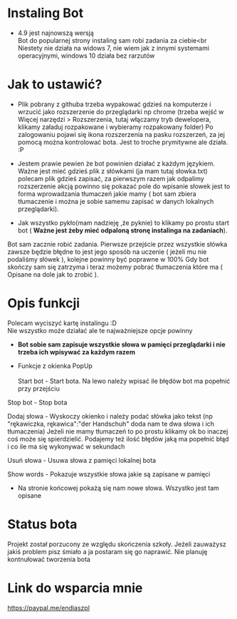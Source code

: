 # Instaling Bot
* 4.9 jest najnowszą wersją<br>
Bot do popularnej strony instaling sam robi zadania za ciebie<br
Niestety nie działa na widows 7, nie wiem jak z innymi systemami operacyjnymi, windows 10 działa bez rarzutów 

# Jak to ustawić?

* Plik pobrany z githuba trzeba wypakować gdzieś na komputerze i wrzucić jako rozszerzenie do przeglądarki np chrome (trzeba wejść w Więcej narzędzi > Rozszerzenia, tutaj włączamy tryb dewelopera, klikamy załaduj rozpakowane i wybieramy rozpakowany folder)
Po zalogowaniu pojawi się ikona rozszerzenia na pasku rozszerzeń, za jej pomocą można kontrolować bota. Jest to troche prymitywne ale działa. :P

* Jestem prawie pewien że bot powinien działać z każdym językiem.
Ważne jest mieć gdzieś plik z słówkami (ja mam tutaj słowka.txt) polecam plik gdzieś zapisać, za pierwszym razem jak odpalimy rozszerzenie akcją powinno się pokazać pole do wpisanie słowek jest to forma wprowadzania tłumaczeń jakie mamy ( bot sam zbiera tłumaczenie i można je sobie samemu zapisać w danych lokalnych przeglądarki).

* Jak wszystko pykło(mam nadzieję ,że pyknie) to klikamy po prostu start bot ( <b>____Ważne jest żeby mieć odpaloną stronę instalinga na zadaniach____</b>).

Bot sam zacznie robić zadania. Pierwsze przejście przez wszystkie słówka zawsze będzie błędne to jest jego sposób na uczenie ( jeżeli mu nie podaliśmy słówek ), kolejne powinny być poprawne w 100%
Gdy bot skończy sam się zatrzyma i teraz możemy pobrać tłumaczenia które ma ( Opisane na dole jak to zrobić ).

# Opis funkcji
Polecam wyciszyć kartę instalingu :D<br>
Nie wszystko może działać ale te najważniejsze opcje powinny
* <b>Bot sobie sam zapisuje wszystkie słowa w pamięci przeglądarki i nie trzeba ich wpisywać za każdym razem</b>

* Funkcje z okienka PopUp <br><br>
Start bot - Start bota. Na lewo należy wpisać ile błędów bot ma popełnić przy przejściu

Stop bot - Stop bota<br>

Dodaj słowa - Wyskoczy okienko i należy podać słówka  jako tekst (np "rękawiczka, rękawica":"der Handschuh" doda nam te dwa słowa i ich tłumaczenia) Jeżeli nie mamy tłumaczeń to po prostu klikamy ok bo inaczej coś może się spierdzielić. Podajemy też ilość błędów jaką ma popełnić błąd i co ile ma się wykonywać w sekundach<br>

Usuń słowa - Usuwa słowa z pamięci lokalnej bota <br>

Show words - Pokazuje wszystkie słowa jakie są zapisane w pamięci <br>

* Na stronie końcowej pokażą się nam nowe słowa. Wszystko jest tam opisane

# Status bota
Projekt został porzucony ze względu skończenia szkoły. Jeżeli zauważysz jakiś problem pisz śmiało a ja postaram się go naprawić. Nie planuję kontnułować tworzenia bota

# Link do wsparcia mnie 
https://paypal.me/endiaszpl



